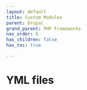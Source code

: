 ```yaml
---
layout: default
title: Custom Modules
parent: Drupal
grand_parent: PHP Frameworks
nav_order: 6
has_children: false
has_toc: true

---
```


# YML files

